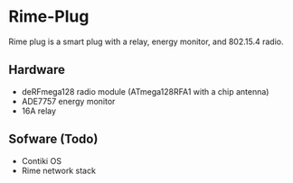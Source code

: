 Rime-Plug
=========

Rime plug is a smart plug with a relay, energy monitor, and 802.15.4 radio.

Hardware
--------
* deRFmega128 radio module (ATmega128RFA1 with a chip antenna)
* ADE7757 energy monitor
* 16A relay

Sofware (Todo)
--------------
* Contiki OS
* Rime network stack